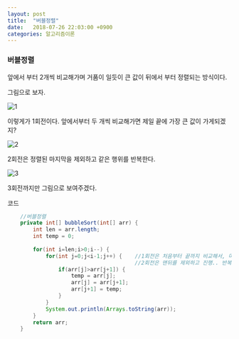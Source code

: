 ```yaml
---
layout: post
title:  "버블정렬"
date:   2018-07-26 22:03:00 +0900
categories: 알고리즘이론
---
```

### 버블정렬

앞에서 부터 2개씩 비교해가며 거품이 일듯이 큰 값이 뒤에서 부터 정렬되는 방식이다.

그림으로 보자.

![1](https://user-images.githubusercontent.com/33653318/43263832-5cfe236e-911f-11e8-9251-27067a757125.PNG)

이렇게가 1회전이다. 앞에서부터 두 개씩 비교해가면 제일 끝에 가장 큰 값이 가게되겠지?

![2](https://user-images.githubusercontent.com/33653318/43263830-5c80565a-911f-11e8-886e-9b5f1340bb56.PNG)

2회전은 정렬된 마지막을 제외하고 같은 행위를 반복한다.

![3](https://user-images.githubusercontent.com/33653318/43263831-5cd1d35e-911f-11e8-8a93-4a14e58ab0f3.PNG)

3회전까지만 그림으로 보여주겠다.  



코드

```java
	//버블정렬
	private int[] bubbleSort(int[] arr) {
		int len = arr.length;
		int temp = 0;
		
		for(int i=len;i>0;i--) {
			for(int j=0;j<i-1;j++) {	//1회전은 처음부터 끝까지 비교해서, 마지막에 가장 큰 값이 가게 된다.
										//2회전은 맨뒤를 제외하고 진행.. 반복
				if(arr[j]>arr[j+1]) {
					temp = arr[j];
					arr[j] = arr[j+1];
					arr[j+1] = temp;
				}
			}
			System.out.println(Arrays.toString(arr));
		}
		return arr;
	}
```

